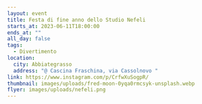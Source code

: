 ```yaml
---
layout: event
title: Festa di fine anno dello Studio Nefeli
starts_at: 2023-06-11T18:00:00
ends_at: ""
all_day: false
tags:
  - Divertimento
location:
  city: Abbiategrasso
  address: "@ Cascina Fraschina, via Cassolnovo "
link: https://www.instagram.com/p/CrfwXuSogpR/
thumbnail: images/uploads/fred-moon-0yqa0rmcsyk-unsplash.webp
flyer: images/uploads/nefeli.png
---
```

